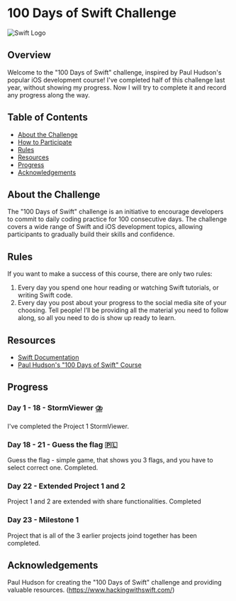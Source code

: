 # 100 Days of Swift Challenge

![Swift Logo](https://upload.wikimedia.org/wikipedia/commons/thumb/9/9d/Swift_logo.svg/1200px-Swift_logo.svg.png)

## Overview

Welcome to the "100 Days of Swift" challenge, inspired by Paul Hudson's popular iOS development course! 
I've completed half of this challenge last year, without showing my progress. Now I will try to complete it and record any progress along the way. 

## Table of Contents

- [About the Challenge](#about-the-challenge)
- [How to Participate](#how-to-participate)
- [Rules](#rules)
- [Resources](#resources)
- [Progress](#progress)
- [Acknowledgements](#acknowledgements)

## About the Challenge

The "100 Days of Swift" challenge is an initiative to encourage developers to commit to daily coding practice for 100 consecutive days. The challenge covers a wide range of Swift and iOS development topics, allowing participants to gradually build their skills and confidence.

## Rules

If you want to make a success of this course, there are only two rules:

1. Every day you spend one hour reading or watching Swift tutorials, or writing Swift code.
2. Every day you post about your progress to the social media site of your choosing. Tell people!
I’ll be providing all the material you need to follow along, so all you need to do is show up ready to learn.

## Resources

- [Swift Documentation](https://docs.swift.org/)
- [Paul Hudson's "100 Days of Swift" Course](https://www.hackingwithswift.com/100)


## Progress

### Day 1 - 18 - StormViewer ⛈️

I've completed the Project 1 StormViewer. 

### Day 18 - 21 - Guess the flag 🇵🇱
Guess the flag - simple game, that shows you 3 flags, and you have to select correct one. Completed. 

### Day 22 - Extended Project 1 and 2 
Project 1 and 2 are extended with share functionalities. Completed

### Day 23 - Milestone 1 
Project that is all of the 3 earlier projects joind together has been completed. 

## Acknowledgements
Paul Hudson for creating the "100 Days of Swift" challenge and providing valuable resources. (https://www.hackingwithswift.com/)


